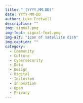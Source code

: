 ```yaml
---
title: " (YYYY.MM.DD)"
date: YYYY-MM-DD
author: Luke Fretwell
description: ""
img: signal.png
img-feat: signal-feat.png
img-alt: "Icon of satellite dish"
img-caption: ""
category:
  - Community
  - Culture
  - Cybersecurity
  - Data
  - Design
  - Digital
  - Inclusion
  - Innovation
  - Open
  - Privacy
---
```


